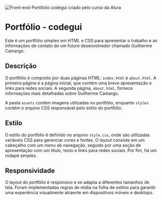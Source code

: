 ![Front-end-Portifolio codegui criado pelo curso da Alura](https://github.com/codegui/portifolio-alura-oracle/assets/58580479/41e62ea4-f483-4949-b8f7-fbe4c1f36f54)

# Portfólio - codegui

Este é um portfólio simples em HTML e CSS para apresentar o trabalho e as informações de contato de um futuro desenvolvedor chamado Guilherme Camargo.

## Descrição

O portfólio é composto por duas páginas HTML: `index.html` e `about.html`. A primeira página é a página inicial, que contém uma breve apresentação e links para redes sociais. A segunda página, `about.html`, fornece informações mais detalhadas sobre Guilherme Camargo.


A pasta `assets` contém imagens utilizadas no portfólio, enquanto `styles` contém o arquivo CSS responsável pelo estilo do portfólio.

## Estilo

O estilo do portfólio é definido no arquivo `style.css`, onde são utilizadas variáveis CSS para gerenciar cores e fontes. O layout consiste em um cabeçalho com um menu de navegação, seguido por uma seção de apresentação com um título, texto e links para redes sociais. Por fim, há um rodapé simples.

## Responsividade

O layout do portfólio é responsivo e se adapta a diferentes tamanhos de tela. Foram implementadas regras de mídia na folha de estilos para garantir uma experiência visualmente atraente em dispositivos móveis e desktops.

